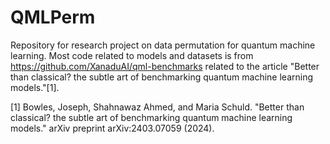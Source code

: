 # QMLPerm
Repository for research project on data permutation for quantum  machine learning. Most code related to models and datasets is from https://github.com/XanaduAI/qml-benchmarks
 related to the article "Better than classical? the subtle art of benchmarking quantum machine learning models."[1]. 

 [1] Bowles, Joseph, Shahnawaz Ahmed, and Maria Schuld. "Better than classical? the subtle art of benchmarking quantum machine learning models." arXiv preprint arXiv:2403.07059 (2024).
